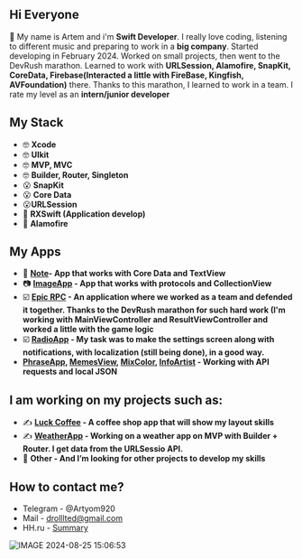 ## Hi Everyone
👋 My name is Artem and i'm **Swift Developer**. I really love coding, listening to different music and preparing to work in a **big company**. Started developing in February 2024. Worked on small projects, then went to the DevRush marathon. Learned to work with **URLSession, Alamofire, SnapKit, CoreData, Firebase(Interacted a little with FireBase, Kingfish, AVFoundation)** there. Thanks to this marathon, I learned to work in a team. I rate my level as an **intern/junior developer**


## My Stack

- 🤓 **Xcode** 
- 🤓 **UIkit**
- 🤓 **MVP, MVC**
- 🤓 **Builder, Router, Singleton**
- 😮 **SnapKit**
- 😮 **Core Data**
- 😮**URLSession**
- 🫣 **RXSwift (Application develop)**
- 🫣 **Alamofire**

## My Apps

- 📔 **[Note](https://github.com/Drollllted/Note)- App that works with Core Data and TextView**
- 📷 **[ImageApp](https://github.com/Drollllted/ImageApp) - App that works with protocols and CollectionView**
- ☑️ **[Epic RPC](https://github.com/realeti/EpicRPS) - An application where we worked as a team and defended it together. Thanks to the DevRush marathon for such hard work (I'm working with MainViewController and ResultViewController and worked a little with the game logic**
- ☑️ **[RadioApp](https://github.com/Bruzya/RadioApp) - My task was to make the settings screen along with notifications, with localization (still being done), in a good way.**
- **[PhraseApp](https://github.com/Drollllted/PhraseApp), [MemesView](https://github.com/Drollllted/MemesSearch), [MixColor](https://github.com/Drollllted/MixColor), [InfoArtist](https://github.com/Drollllted/InfoArtist) - Working with API requests and local JSON**

## I am working on my projects such as:
- ✍️ **[Luck Coffee](https://github.com/Drollllted/LuckCoffee) - A coffee shop app that will show my layout skills**
- ✍️ **[WeatherApp](https://github.com/Drollllted/WeatherApp) - Working on a weather app on MVP with Builder + Router. I get data from the URLSessio API.**
- 🫣 **Other - And I’m looking for other projects to develop my skills**

## How to contact me?

- Telegram - @Artyom920
- Mail - drolllted@gmail.com
- HH.ru - [Summary](https://spb.hh.ru/resume/bf2f3967ff0cd9327f0039ed1f426d61783072)

![IMAGE 2024-08-25 15:06:53](https://github.com/user-attachments/assets/d94d0ead-78af-495e-88cd-ea0c10716af3)

